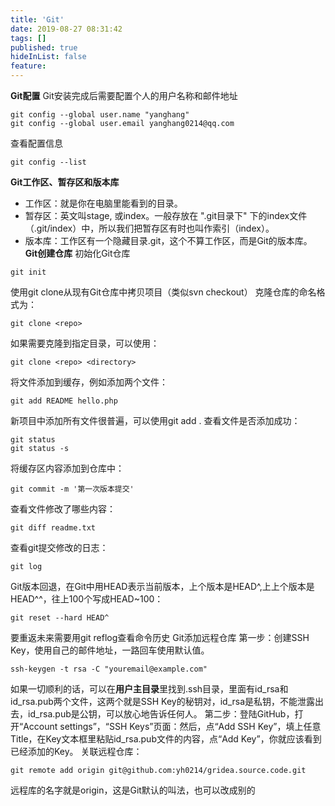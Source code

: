 ```yaml
---
title: 'Git'
date: 2019-08-27 08:31:42
tags: []
published: true
hideInList: false
feature: 
---
```

**Git配置**
Git安装完成后需要配置个人的用户名称和邮件地址
```
git config --global user.name "yanghang"
git config --global user.email yanghang0214@qq.com
```
查看配置信息
```
git config --list
```
**Git工作区、暂存区和版本库**
* 工作区：就是你在电脑里能看到的目录。
* 暂存区：英文叫stage, 或index。一般存放在 ".git目录下" 下的index文件（.git/index）中，所以我们把暂存区有时也叫作索引（index）。
* 版本库：工作区有一个隐藏目录.git，这个不算工作区，而是Git的版本库。
**Git创建仓库**
初始化Git仓库
```
git init
```
使用git clone从现有Git仓库中拷贝项目（类似svn checkout）
克隆仓库的命名格式为：
```
git clone <repo>
```
如果需要克隆到指定目录，可以使用：
```
git clone <repo> <directory>
```
将文件添加到缓存，例如添加两个文件：
```
git add README hello.php 
```
新项目中添加所有文件很普遍，可以使用git add .
查看文件是否添加成功：
```
git status
git status -s
```
将缓存区内容添加到仓库中：
```
git commit -m '第一次版本提交'
```
查看文件修改了哪些内容：
```
git diff readme.txt 
```
查看git提交修改的日志：
```
git log
```
Git版本回退，在Git中用HEAD表示当前版本，上个版本是HEAD^,上上个版本是HEAD^^，往上100个写成HEAD~100：
```
git reset --hard HEAD^
```
要重返未来需要用git reflog查看命令历史
Git添加远程仓库
第一步：创建SSH Key，使用自己的邮件地址，一路回车使用默认值。
```
ssh-keygen -t rsa -C "youremail@example.com"
```
如果一切顺利的话，可以在**用户主目录**里找到.ssh目录，里面有id_rsa和id_rsa.pub两个文件，这两个就是SSH Key的秘钥对，id_rsa是私钥，不能泄露出去，id_rsa.pub是公钥，可以放心地告诉任何人。
第二步：登陆GitHub，打开“Account settings”，“SSH Keys”页面：然后，点“Add SSH Key”，填上任意Title，在Key文本框里粘贴id_rsa.pub文件的内容，点“Add Key”，你就应该看到已经添加的Key。
关联远程仓库：
```
git remote add origin git@github.com:yh0214/gridea.source.code.git
```
远程库的名字就是origin，这是Git默认的叫法，也可以改成别的























